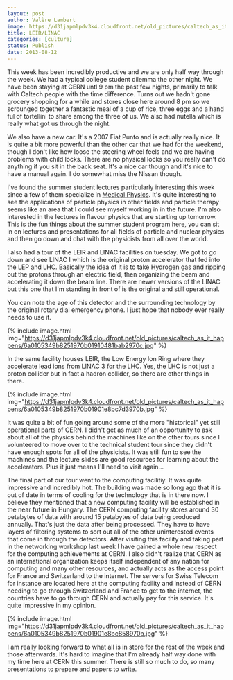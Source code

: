```yaml
---
layout: post
author: Valère Lambert
image: https://d31japmlpdv3k4.cloudfront.net/old_pictures/caltech_as_it_happens/6a0105349b8251970b01901e8b97ec970b.jpg
title: LEIR/LINAC 
categories: [culture]
status: Publish
date: 2013-08-12
---
```


This week has been incredibly productive and we are only half way through the week. We had a typical college student dilemma the other night. We have been staying at CERN untl 9 pm the past few nights, primarily to talk with Caltech people with the time difference. Turns out we hadn't gone grocery shopping for a while and stores close here around 8 pm so we scrounged together a fantastic meal of a cup of rice, three eggs and a hand ful of tortellini to share among the three of us. We also had nutella which is really what got us through the night.

We also have a new car. It's a 2007 Fiat Punto and is actually really nice. It is quite a bit more powerful than the other car that we had for the weekend, though I don't like how loose the steering wheel feels and we are having problems with child locks. There are no physical locks so you really can't do anything if you sit in the back seat. It's a nice car though and it's nice to have a manual again. I do somewhat miss the Nissan though.

I've found the summer student lectures particularly interesting this week since a few of them specialize in <a class="zem_slink" href="https://en.wikipedia.org/wiki/Medical_physics" rel="wikipedia" target="_blank" title="Medical physics">Medical Physics</a>. It's quite interesting to see the applications of particle physics in other fields and particle therapy seems like an area that I could see myself working in in the future. I'm also interested in the lectures in flavour physics that are starting up tomorrow. This is the fun things about the summer student program here, you can sit in on lectures and presentations for all fields of particle and nuclear physics and then go down and chat with the physicists from all over the world.

I also had a tour of the LEIR and LINAC facilities on tuesday. We got to go down and see LINAC I which is the original proton accelerator that fed into the LEP and LHC. Basically the idea of it is to take Hydrogen gas and ripping out the protons through an electric field, then organizing the beam and accelerating it down the beam line. There are newer versions of the LINAC but this one that I'm standing in front of is the original and still operational.

You can note the age of this detector and the surrounding technology by the original rotary dial emergency phone. I just hope that nobody ever really needs to use it.


{% include image.html img="https://d31japmlpdv3k4.cloudfront.net/old_pictures/caltech_as_it_happens/6a0105349b8251970b01910481bab2970c.jpg" %}

In the same facility houses LEIR, the Low Energy Ion Ring where they accelerate lead ions from LINAC 3 for the LHC. Yes, the LHC is not just a proton collider but in fact a hadron collider, so there are other things in there.


{% include image.html img="https://d31japmlpdv3k4.cloudfront.net/old_pictures/caltech_as_it_happens/6a0105349b8251970b01901e8bc7d3970b.jpg" %}

It was quite a bit of fun going around some of the more "historical" yet still operational parts of CERN. I didn't get as much of an opportunity to ask about all of the physics behind the machines like on the other tours since I volunteered to move over to the technical student tour since they didn't have enough spots for all of the physicists. It was still fun to see the machines and the lecture slides are good resources for learning about the accelerators. Plus it just means I'll need to visit again...

The final part of our tour went to the computing facilitiy. It was quite impressive and incredibly hot. The building was made so long ago that it is out of date in terms of cooling for the technology that is in there now. I believe they mentioned that a new computing facility will be established in the near future in Hungary. The CERN computing facility stores around 30 petabytes of data with around 15 petabytes of data being produced annually. That's just the data after being processed. They have to have layers of filtering systems to sort out all of the other uninterested events that come in through the detectors. After visiting this facility and taking part in the networking workshop last week I have gained a whole new respect for the computing achievements at CERN. I also didn't realize that CERN as an international organization keeps itself independent of any nation for computing and many other resources, and actually acts as the access point for France and Switzerland to the internet. The servers for Swiss Telecom for instance are located here at the computing facility and instead of CERN needing to go through Switzerland and France to get to the internet, the countries have to go through CERN and actually pay for this service. It's quite impressive in my opinion.


{% include image.html img="https://d31japmlpdv3k4.cloudfront.net/old_pictures/caltech_as_it_happens/6a0105349b8251970b01901e8bc858970b.jpg" %}

I am really looking forward to what all is in store for the rest of the week and those afterwards. It's hard to imagine that I'm already half way done with my time here at CERN this summer. There is still so much to do, so many presentations to prepare and papers to write.

